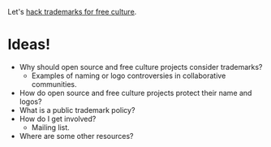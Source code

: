 Let's [hack trademarks for free culture](https://cyberlaw.stanford.edu/blog/2014/10/hacking-trademarks-free-culture).

# Ideas!

 - Why should open source and free culture projects consider trademarks?
   - Examples of naming or logo controversies in collaborative communities. 
 - How do open source and free culture projects protect their name and logos?
 - What is a public trademark policy?
 - How do I get involved?
   - Mailing list.
 - Where are some other resources?
